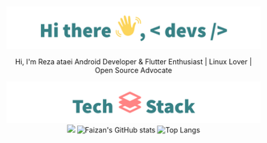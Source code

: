 <div align="center">

<!-- uncomment to change banner
<img src="https://capsule-render.vercel.app/api?type=waving&&color=0:4CB8C4,100:3CD3AD&height=300&section=header&text=Muhammad%20Faizan&fontSize=90&fontColor=FCFFE7" />
-->


<!--About me: start-->
<img src="images/hi_there.png">

<p>Hi, I'm Reza ataei 
Android Developer & Flutter Enthusiast | Linux Lover | Open Source Advocate</p>

<!--About me: end-->

<!--Tech stack: start-->

<img src="images/tech_stack.png">

<img src="https://skillicons.dev/icons?i=java,dart,python,bash,mysql,gradle,flutter,git,firebase,androidstudio,vscode,vim,ps,linux,debian,ubuntu" />

<!--Tech stack: end-->

<!--Statistics: start-->

  <img alt="Faizan's GitHub stats" width="406" src="https://github-readme-stats.vercel.app/api?username=mralpha786&custom_title=Github+Stats&bg_color=00000000&hide_border=true&show_icons=true&text_color=667799&title_color=388286&icon_color=388286">
  <img alt="Top Langs" width="350" src="https://github-readme-stats.vercel.app/api/top-langs/?username=mralpha786&layout=compact&hide_border=true&bg_color=00000000&text_color=667799&custom_title=Top+Languages&title_color=388286">



